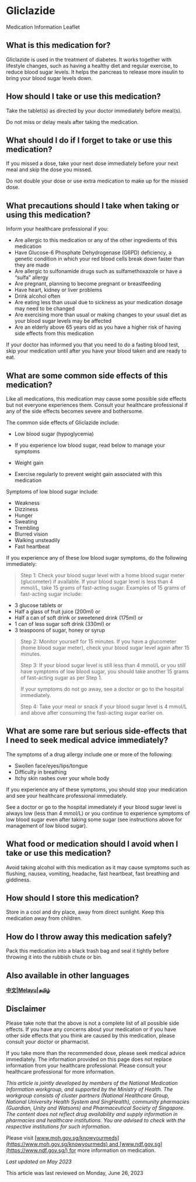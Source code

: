 # Gliclazide

Medication Information Leaflet

What is this medication for?
----------------------------

Gliclazide is used in the treatment of diabetes. It works together with lifestyle changes, such as having a healthy diet and regular exercise, to reduce blood sugar levels. It helps the pancreas to release more insulin to bring your blood sugar levels down.

How should I take or use this medication?
-----------------------------------------

Take the tablet(s) as directed by your doctor immediately before meal(s).

Do not miss or delay meals after taking the medication.

What should I do if I forget to take or use this medication?
------------------------------------------------------------

If you missed a dose, take your next dose immediately before your next meal and skip the dose you missed.

Do not double your dose or use extra medication to make up for the missed dose.

What precautions should I take when taking or using this medication?
--------------------------------------------------------------------

Inform your healthcare professional if you:

* Are allergic to this medication or any of the other ingredients of this medication
* Have Glucose-6 Phosphate Dehydrogenase (G6PD) deficiency, a genetic condition in which your red blood cells break down faster than they are made
* Are allergic to sulfonamide drugs such as sulfamethoxazole or have a “sulfa” allergy
* Are pregnant, planning to become pregnant or breastfeeding
* Have heart, kidney or liver problems
* Drink alcohol often
* Are eating less than usual due to sickness as your medication dosage may need to be changed
* Are exercising more than usual or making changes to your usual diet as your blood sugar levels may be affected
* Are an elderly above 65 years old as you have a higher risk of having side effects from this medication

If your doctor has informed you that you need to do a fasting blood test, skip your medication until after you have your blood taken and are ready to eat.

What are some common side effects of this medication?
-----------------------------------------------------

Like all medications, this medication may cause some possible side effects but not everyone experiences them. Consult your healthcare professional if any of the side effects becomes severe and bothersome.

The common side effects of Gliclazide include:

* Low blood sugar (hypoglycemia)

+ If you experience low blood sugar, read below to manage your symptoms

* Weight gain

+ Exercise regularly to prevent weight gain associated with this medication

Symptoms of low blood sugar include:

* Weakness
* Dizziness
* Hunger
* Sweating
* Trembling
* Blurred vision
* Walking unsteadily
* Fast heartbeat

If you experience any of these low blood sugar symptoms, do the following immediately:

> Step 1: Check your blood sugar level with a home blood sugar meter (glucometer) if available. If your blood sugar level is less than 4 mmol/L, take 15 grams of fast-acting sugar. Examples of 15 grams of fast-acting sugar include:

+ 3 glucose tablets or
+ Half a glass of fruit juice (200ml) or
+ Half a can of soft drink or sweetened drink (175ml) or
+ 1 can of less sugar soft drink (330ml) or
+ 3 teaspoons of sugar, honey or syrup

> Step 2: Monitor yourself for 15 minutes. If you have a glucometer (home blood sugar meter), check your blood sugar level again after 15 minutes.
>
> Step 3: If your blood sugar level is still less than 4 mmol/L or you still have symptoms of low blood sugar, you should take another 15 grams of fast-acting sugar as per Step 1.
>
> If your symptoms do not go away, see a doctor or go to the hospital immediately.
>
> Step 4: Take your meal or snack if your blood sugar level is 4 mmol/L and above after consuming the fast-acting sugar earlier on.

What are some rare but serious side-effects that I need to seek medical advice immediately?
-------------------------------------------------------------------------------------------

The symptoms of a drug allergy include one or more of the following:

* Swollen face/eyes/lips/tongue
* Difficulty in breathing
* Itchy skin rashes over your whole body

If you experience any of these symptoms, you should stop your medication and see your healthcare professional immediately.

See a doctor or go to the hospital immediately if your blood sugar level is always low (less than 4 mmol/L) or you continue to experience symptoms of low blood sugar even after taking some sugar (see instructions above for management of low blood sugar).

What food or medication should I avoid when I take or use this medication?
--------------------------------------------------------------------------

Avoid taking alcohol with this medication as it may cause symptoms such as flushing, nausea, vomiting, headache, fast heartbeat, fast breathing and giddiness.

How should I store this medication?
-----------------------------------

Store in a cool and dry place, away from direct sunlight. Keep this medication away from children.

How do I throw away this medication safely?
-------------------------------------------

Pack this medication into a black trash bag and seal it tightly before throwing it into the rubbish chute or bin.

Also available in other languages
---------------------------------

[**中文**](https://ch-api.healthhub.sg/api/public/content/e41a527b90db40998b1de9732d474603?v=ed0c2d67)**|**[**Melayu**](https://ch-api.healthhub.sg/api/public/content/565d6730073f4dfbb78a7409c7b6d263?v=e577f679)**|**[**தமிழ்**](https://ch-api.healthhub.sg/api/public/content/75504bbcb3c24332b7c365c5763fd7a4?v=e1a83421)

Disclaimer
----------

Please take note that the above is not a complete list of all possible side effects. If you have any concerns about your medication or if you have other side effects that you think are caused by this medication, please consult your doctor or pharmacist.

If you take more than the recommended dose, please seek medical advice immediately. The information provided on this page does not replace information from your healthcare professional. Please consult your healthcare professional for more information.

*This article is jointly developed by members of the National Medication Information workgroup, and supported by the Ministry of Health. The workgroup consists of cluster partners (National Healthcare Group, National University Health System and SingHealth), community pharmacies (Guardian, Unity and Watsons) and Pharmaceutical Society of Singapore. The content does not reflect drug availability and supply information in pharmacies and healthcare institutions. You are advised to check with the respective institutions for such information.*

  

Please visit [www.moh.gov.sg/knowyourmeds](https://www.moh.gov.sg/knowyourmeds) and [www.ndf.gov.sg](https://www.ndf.gov.sg/) for more information on medication.

*Last updated on May 2023*

  

This article was last reviewed on
Monday, June 26, 2023